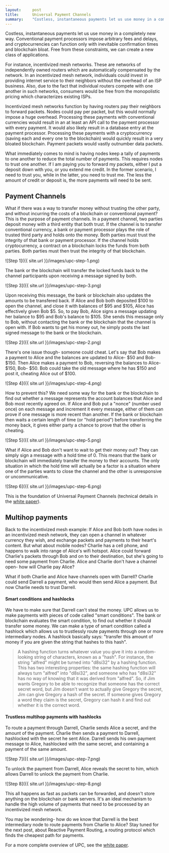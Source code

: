 ```yaml
---
layout:     post
title:      Universal Payment Channels
summary:    "Costless, instantaneous payments let us use money in a completely new way. Conventional payment processors impose arbitrary fees and delays, and cryptocurrencies can function only with inevitable confirmation times and blockchain bloat. Free from these constraints, we can create a new class of applications."
---
```


Costless, instantaneous payments let us use money in a completely new way. Conventional payment processors impose arbitrary fees and delays, and cryptocurrencies can function only with inevitable confirmation times and blockchain bloat. Free from these constraints, we can create a new class of applications.

For instance, incentivized mesh networks. These are networks of independently owned routers which are automatically compensated by the network. In an incentivized mesh network, individuals could invest in providing internet service to their neighbors without the overhead of an ISP business. Also, due to the fact that individual routers compete with one another in such networks, consumers would be free from the monopolistic pricing which characterizes existing ISPs.

Incentivized mesh networks function by having routers pay their neighbors to forward packets. Nodes could pay per packet, but this would normally impose a huge overhead. Processing these payments with conventional currencies would result in an at least an API call to the payment processor with every payment. It would also likely result in a database entry at the payment processor. Processing these payments with a cryptocurrency (saving each and every one to the blockchain) would quickly result in a very bloated blockchain. Payment packets would vastly outnumber data packets.

What immediately comes to mind is having nodes keep a tally of payments to one another to reduce the total number of payments. This requires nodes to trust one another. If I am paying you to forward my packets, either I put a deposit down with you, or you extend me credit. In the former scenario, I need to trust you, while in the latter, you need to trust me. The less the amount of credit or deposit is, the more payments will need to be sent.

## Payment Channels

What if there was a way to transfer money without trusting the other party, and without incurring the costs of a blockchain or conventional payment? This is the purpose of payment channels. In a payment channel, two parties deposit money with a third entity that both trust. If the channel is to transfer conventional currency, a bank or payment processor plays the role of trusted third party and holds onto the money. Both parties must trust the integrity of that bank or payment processor. If the channel holds cryptocurrency, a contract on a blockchain locks the funds from both parties. Both parties must then trust the integrity of that blockchain.

![Step 1]({{ site.url }}/images/upc-step-1.png)

The bank or the blockchain will transfer the locked funds back to the channel participants upon receiving a message signed by both.

![Step 3]({{ site.url }}/images/upc-step-3.png)

Upon receiving this message, the bank or blockchain also updates the amounts to be transfered back. If Alice and Bob both deposited $100 to open the channel, and close it with balances of $95 and $105, Alice has effectively given Bob $5. So, to pay Bob, Alice signs a message updating her balance to $95 and Bob's balance to $105. She sends this message only to Bob, without contacting the bank or the blockchain that the channel is open with. If Bob wants to get his money out, he simply posts the last signed message to the bank or the blockchain.

![Step 2]({{ site.url }}/images/upc-step-2.png)

There's one issue though- someone could cheat. Let's say that Bob makes a payment to Alice and the balances are updated to Alice- $50 and Bob- $150. Then Alice makes a payment to Bob, reversing the balances to Alice- $150, Bob- $50. Bob could take the old message where he has $150 and post it, cheating Alice out of $100.

![Step 4]({{ site.url }}/images/upc-step-4.png)

How to prevent this? We need some way for the bank or the blockchain to find out whether a message represents the account balances that Alice and Bob most recently agreed on. If Alice and Bob put a "nonce" (number used once) on each message and increment it every message, either of them can prove if one message is more recent than another. If the bank or blockchain then waits a certain length of time (or "hold period") before transferring the money back, it gives either party a chance to prove that the other is cheating.

![Step 5]({{ site.url }}/images/upc-step-5.png)

What if Alice and Bob don't want to wait to get their money out? They can simply sign a message with a hold time of 0. This means that the bank or blockchain will immediately transfer the money to their accounts. The only situation in which the hold time will actually be a factor is a situation where one of the parties wants to close the channel and the other is unresponsive or uncommunicative.

![Step 6]({{ site.url }}/images/upc-step-6.png)

This is the foundation of Universal Payment Channels (technical details in the [white paper](#)).

## Multihop payments

Back to the incentivized mesh example: If Alice and Bob both have nodes in an incentivized mesh network, they can open a channel in whatever currency they wish, and exchange packets and payments to their heart's content. But what about mobile nodes? Charlie has a cell phone, and happens to walk into range of Alice's wifi hotspot. Alice could forward Charlie's packets through Bob and on to their destination, but she's going to need some payment from Charlie. Alice and Charlie don't have a channel open- how will Charlie pay Alice?

What if both Charlie and Alice have channels open with Darrell? Charlie could send Darrell a payment, who would then send Alice a payment. But now Charlie needs to trust Darrell.

#### Smart conditions and hashlocks

We have to make sure that Darrell can't steal the money. UPC allows us to make payments with pieces of code called "smart conditions". The bank or blockchain evaluates the smart condition, to find out whether it should transfer some money. We can make a type of smart condition called a hashlock which allows us to trustlessly route payments through one or more intermediary nodes. A hashlock basically says: "transfer this amount of money if you are given the string that hashes to this hash".

> A hashing function turns whatever value you give it into a random-looking string of characters, known as a "hash". For instance, the string "alfred" might be turned into "d8si32" by a hashing function. This has two interesting properties: the same hashing function will always turn "alfred" into "d8si32", and someone who has "d8si32" has no way of knowing that it was derived from "alfred". So, if Jim wants Gregory to be able to recognize that someone has the correct secret word, but Jim doesn't want to actually give Gregory the secret, Jim can give Gregory a hash of the secret. If someone gives Gregory a word they claim is the secret, Gregory can hash it and find out whether it is the correct word.

#### Trustless multihop payments with hashlocks

To route a payment through Darrell, Charlie sends Alice a secret, and the amount of the payment. Charlie then sends a payment to Darrell, hashlocked with the secret he sent Alice. Darrell sends his own payment message to Alice, hashlocked with the same secret, and containing a payment of the same amount.

![Step 7]({{ site.url }}/images/upc-step-7.png)

To unlock the payment from Darrell, Alice reveals the secret to him, which allows Darrell to unlock the payment from Charlie.

![Step 8]({{ site.url }}/images/upc-step-8.png)

This all happens as fast as packets can be forwarded, and doesn't store anything on the blockchain or bank servers. It's an ideal mechanism to handle the high volume of payments that need to be processed by an incentivized mesh network.

You may be wondering- how do we know that Darrell is the best intermediary node to route payments from Charlie to Alice? Stay tuned for the next post, about Reactive Payment Routing, a routing protocol which finds the cheapest path for payments.

For a more complete overview of UPC, see the [white paper](#).
